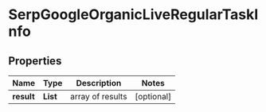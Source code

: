 # SerpGoogleOrganicLiveRegularTaskInfo


## Properties

| Name | Type | Description | Notes |
|------------ | ------------- | ------------- | -------------|
**result** | **List<SerpGoogleOrganicLiveRegularResultInfo>** | array of results |[optional]|